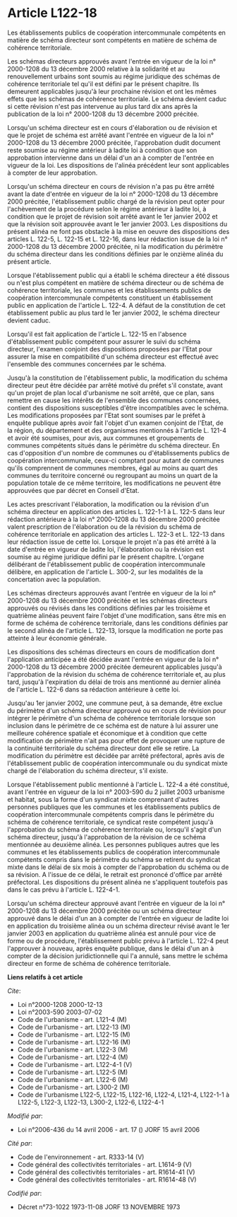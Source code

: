 # Article L122-18

Les établissements publics de coopération intercommunale compétents en matière de schéma directeur sont compétents en matière
de schéma de cohérence territoriale.

Les schémas directeurs approuvés avant l'entrée en vigueur de la loi n° 2000-1208 du 13 décembre 2000 relative à la
solidarité et au renouvellement urbains sont soumis au régime juridique des schémas de cohérence territoriale tel qu'il est
défini par le présent chapitre. Ils demeurent applicables jusqu'à leur prochaine révision et ont les mêmes effets que les
schémas de cohérence territoriale. Le schéma devient caduc si cette révision n'est pas intervenue au plus tard dix ans après
la publication de la loi n° 2000-1208 du 13 décembre 2000 précitée.

Lorsqu'un schéma directeur est en cours d'élaboration ou de révision et que le projet de schéma est arrêté avant l'entrée en
vigueur de la loi n° 2000-1208 du 13 décembre 2000 précitée, l'approbation dudit document reste soumise au régime antérieur à
ladite loi à condition que son approbation intervienne dans un délai d'un an à compter de l'entrée en vigueur de la loi. Les
dispositions de l'alinéa précédent leur sont applicables à compter de leur approbation.

Lorsqu'un schéma directeur en cours de révision n'a pas pu être arrêté avant la date d'entrée en vigueur de la loi n°
2000-1208 du 13 décembre 2000 précitée, l'établissement public chargé de la révision peut opter pour l'achèvement de la
procédure selon le régime antérieur à ladite loi, à condition que le projet de révision soit arrêté avant le 1er janvier 2002
et que la révision soit approuvée avant le 1er janvier 2003. Les dispositions du présent alinéa ne font pas obstacle à la
mise en oeuvre des dispositions des articles L. 122-5, L. 122-15 et L. 122-16, dans leur rédaction issue de la loi n°
2000-1208 du 13 décembre 2000 précitée, ni la modification du périmètre du schéma directeur dans les conditions définies par
le onzième alinéa du présent article.

Lorsque l'établissement public qui a établi le schéma directeur a été dissous ou n'est plus compétent en matière de schéma
directeur ou de schéma de cohérence territoriale, les communes et les établissements publics de coopération intercommunale
compétents constituent un établissement public en application de l'article L. 122-4. A défaut de la constitution de cet
établissement public au plus tard le 1er janvier 2002, le schéma directeur devient caduc.

Lorsqu'il est fait application de l'article L. 122-15 en l'absence d'établissement public compétent pour assurer le suivi du
schéma directeur, l'examen conjoint des dispositions proposées par l'Etat pour assurer la mise en compatibilité d'un schéma
directeur est effectué avec l'ensemble des communes concernées par le schéma.

Jusqu'à la constitution de l'établissement public, la modification du schéma directeur peut être décidée par arrêté motivé du
préfet s'il constate, avant qu'un projet de plan local d'urbanisme ne soit arrêté, que ce plan, sans remettre en cause les
intérêts de l'ensemble des communes concernées, contient des dispositions susceptibles d'être incompatibles avec le schéma.
Les modifications proposées par l'Etat sont soumises par le préfet à enquête publique après avoir fait l'objet d'un examen
conjoint de l'Etat, de la région, du département et des organismes mentionnés à l'article L. 121-4 et avoir été soumises,
pour avis, aux communes et groupements de communes compétents situés dans le périmètre du schéma directeur. En cas
d'opposition d'un nombre de communes ou d'établissements publics de coopération intercommunale, ceux-ci comptant pour autant
de communes qu'ils comprennent de communes membres, égal au moins au quart des communes du territoire concerné ou regroupant
au moins un quart de la population totale de ce même territoire, les modifications ne peuvent être approuvées que par décret
en Conseil d'Etat.

Les actes prescrivant l'élaboration, la modification ou la révision d'un schéma directeur en application des articles L.
122-1-1 à L. 122-5 dans leur rédaction antérieure à la loi n° 2000-1208 du 13 décembre 2000 précitée valent prescription de
l'élaboration ou de la révision du schéma de cohérence territoriale en application des articles L. 122-3 et L. 122-13 dans
leur rédaction issue de cette loi. Lorsque le projet n'a pas été arrêté à la date d'entrée en vigueur de ladite loi,
l'élaboration ou la révision est soumise au régime juridique défini par le présent chapitre. L'organe délibérant de
l'établissement public de coopération intercommunale délibère, en application de l'article L. 300-2, sur les modalités de la
concertation avec la population.

Les schémas directeurs approuvés avant l'entrée en vigueur de la loi n° 2000-1208 du 13 décembre 2000 précitée et les schémas
directeurs approuvés ou révisés dans les conditions définies par les troisième et quatrième alinéas peuvent faire l'objet
d'une modification, sans être mis en forme de schéma de cohérence territoriale, dans les conditions définies par le second
alinéa de l'article L. 122-13, lorsque la modification ne porte pas atteinte à leur économie générale.

Les dispositions des schémas directeurs en cours de modification dont l'application anticipée a été décidée avant l'entrée en
vigueur de la loi n° 2000-1208 du 13 décembre 2000 précitée demeurent applicables jusqu'à l'approbation de la révision du
schéma de cohérence territoriale et, au plus tard, jusqu'à l'expiration du délai de trois ans mentionné au dernier alinéa de
l'article L. 122-6 dans sa rédaction antérieure à cette loi.

Jusqu'au 1er janvier 2002, une commune peut, à sa demande, être exclue du périmètre d'un schéma directeur approuvé ou en
cours de révision pour intégrer le périmètre d'un schéma de cohérence territoriale lorsque son inclusion dans le périmètre de
ce schéma est de nature à lui assurer une meilleure cohérence spatiale et économique et à condition que cette modification de
périmètre n'ait pas pour effet de provoquer une rupture de la continuité territoriale du schéma directeur dont elle se
retire. La modification du périmètre est décidée par arrêté préfectoral, après avis de l'établissement public de coopération
intercommunale ou du syndicat mixte chargé de l'élaboration du schéma directeur, s'il existe.

Lorsque l'établissement public mentionné à l'article L. 122-4 a été constitué, avant l'entrée en vigueur de la loi n°
2003-590 du 2 juillet 2003 urbanisme et habitat, sous la forme d'un syndicat mixte comprenant d'autres personnes publiques
que les communes et les établissements publics de coopération intercommunale compétents compris dans le périmètre du schéma
de cohérence territoriale, ce syndicat reste compétent jusqu'à l'approbation du schéma de cohérence territoriale ou,
lorsqu'il s'agit d'un schéma directeur, jusqu'à l'approbation de la révision de ce schéma mentionnée au deuxième alinéa. Les
personnes publiques autres que les communes et les établissements publics de coopération intercommunale compétents compris
dans le périmètre du schéma se retirent du syndicat mixte dans le délai de six mois à compter de l'approbation du schéma ou
de sa révision. A l'issue de ce délai, le retrait est prononcé d'office par arrêté préfectoral. Les dispositions du présent
alinéa ne s'appliquent toutefois pas dans le cas prévu à l'article L. 122-4-1.

Lorsqu'un schéma directeur approuvé avant l'entrée en vigueur de la loi n° 2000-1208 du 13 décembre 2000 précitée ou un
schéma directeur approuvé dans le délai d'un an à compter de l'entrée en vigueur de ladite loi en application du troisième
alinéa ou un schéma directeur révisé avant le 1er janvier 2003 en application du quatrième alinéa est annulé pour vice de
forme ou de procédure, l'établissement public prévu à l'article L. 122-4 peut l'approuver à nouveau, après enquête publique,
dans le délai d'un an à compter de la décision juridictionnelle qui l'a annulé, sans mettre le schéma directeur en forme de
schéma de cohérence territoriale.

**Liens relatifs à cet article**

_Cite_:

  - Loi n°2000-1208 2000-12-13
  - Loi n°2003-590 2003-07-02
  - Code de l'urbanisme - art. L121-4 (M)
  - Code de l'urbanisme - art. L122-13 (M)
  - Code de l'urbanisme - art. L122-15 (M)
  - Code de l'urbanisme - art. L122-16 (M)
  - Code de l'urbanisme - art. L122-3 (M)
  - Code de l'urbanisme - art. L122-4 (M)
  - Code de l'urbanisme - art. L122-4-1 (V)
  - Code de l'urbanisme - art. L122-5 (M)
  - Code de l'urbanisme - art. L122-6 (M)
  - Code de l'urbanisme - art. L300-2 (M)
  - Code de l'urbanisme L122-5, L122-15, L122-16, L122-4, L121-4, L122-1-1 à L122-5, L122-3, L122-13, L300-2, L122-6, L122-4-1

_Modifié par_:

  - Loi n°2006-436 du 14 avril 2006 - art. 17 () JORF 15 avril 2006

_Cité par_:

  - Code de l'environnement - art. R333-14 (V)
  - Code général des collectivités territoriales - art. L1614-9 (V)
  - Code général des collectivités territoriales - art. R1614-41 (V)
  - Code général des collectivités territoriales - art. R1614-48 (V)

_Codifié par_:

  - Décret n°73-1022 1973-11-08 JORF 13 NOVEMBRE 1973
